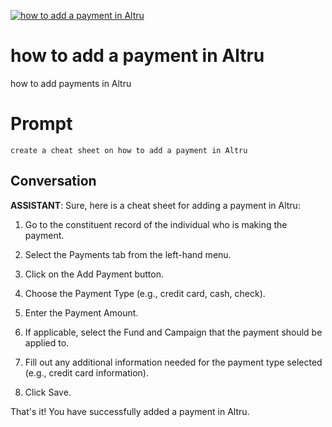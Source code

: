 
[![how to add a payment in Altru](https://flow-prompt-covers.s3.us-west-1.amazonaws.com/icon/futuristic/futu_6.png)]()
# how to add a payment in Altru 
how to add payments in Altru

# Prompt

```
create a cheat sheet on how to add a payment in Altru
```

## Conversation

**ASSISTANT**: Sure, here is a cheat sheet for adding a payment in Altru:



1. Go to the constituent record of the individual who is making the payment.

2. Select the Payments tab from the left-hand menu.

3. Click on the Add Payment button.

4. Choose the Payment Type (e.g., credit card, cash, check).

5. Enter the Payment Amount.

6. If applicable, select the Fund and Campaign that the payment should be applied to.

7. Fill out any additional information needed for the payment type selected (e.g., credit card information).

8. Click Save.



That's it! You have successfully added a payment in Altru.


